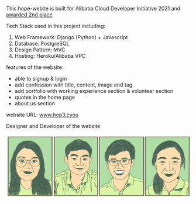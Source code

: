 This hope-webite is built for Alibaba Cloud Developer Initiative 2021 and [awarded 2nd place](https://www.alibabacloud.com/blog/congratulations-to-the-winners-of-alibaba-cloud-developer-initiative-2021_597505?spm=a2c65.11461447.0.0.2b2243d2CSl8Tl)

Tech Stack used in this project including:
1. Web Framework: Django (Python) + Javascript
2. Database: PostgreSQL
3. Design Pattern: MVC
4. Hosting: Heroku/Alibaba VPC

features of the website:
- able to signup & login
- add confession with title, content, image and tag
- add portfolio with working experience section & volunteer section
- quotes in the home page
- about us section 

website URL: www.hop3.cyou

Designer and Developer of the website

![alt text](https://github.com/limjinyung/hope-website/blob/master/hope_project/static/images/about-us-img.png?raw=true)
